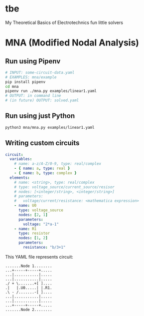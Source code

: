 # tbe
My Theoretical Basics of Electrotechnics fun little solvers

# MNA (Modified Nodal Analysis)
## Run using Pipenv
```bash
# INPUT: some-circuit-data.yaml
# EXAMPLES: mna/example
pip install pipenv
cd mna
pipenv run ./mna.py examples/linear1.yaml
# OUTPUT: in command line
# (in future) OUTPUT: solved.yaml
```

## Run using just Python
```bash
python3 mna/mna.py examples/linear1.yaml
```

## Writing custom circuits
```yaml
circuit:
  variables:
    # name: a-z/A-Z/0-9, type: real/complex
    - { name: a, type: real }
    - { name: b, type: complex }
  elements:
    # name: <string>, type: real/complex
    # type: voltage_source/current_source/resisor
    # nodes: [<integer/string>, <integer/string>]
    # parameters:
    #   voltage/current/resistance: <mathematica expression>
    - name: U0
      type: voltage_source
      nodes: [2, 1]
      parameters:
        voltage: "2*a-1"
    - name: R1
      type: resistor
      nodes: [1, 2]
      parameters:
        resistance: "b/3+1"
```

This YAML file represents circuit:
```text
.......Node 1........
...+-----+-----+.....
...|...........|.....
...|...........|.....
./ + \.......+[ ]....
.|   |.U0.....| |.R1.
.\ - /.......-[ ]....
...|...........|.....
...|...........|.....
...+-----+-----+.....
.......Node 2........
```
